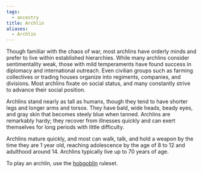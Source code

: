 ```yaml
---
tags:
  - ancestry
title: Archlin
aliases:
  - Archlin
---
```


Though familiar with the chaos of war, most archlins have orderly minds and prefer to live within established hierarchies. While many archlins consider sentimentality weak, those with mild temperaments have found success in diplomacy and international outreach. Even civilian groups such as farming collectives or trading houses organize into regiments, companies, and divisions. Most archlins fixate on social status, and many constantly strive to advance their social position.

Archlins stand nearly as tall as humans, though they tend to have shorter legs and longer arms and torsos. They have bald, wide heads, beady eyes, and gray skin that becomes steely blue when tanned. Archlins are remarkably hardy; they recover from illnesses quickly and can exert themselves for long periods with little difficulty.

Archlins mature quickly, and most can walk, talk, and hold a weapon by the time they are 1 year old, reaching adolescence by the age of 8 to 12 and adulthood around 14. Archlins typically live up to 70 years of age.

To play an archlin, use the [hobgoblin](https://2e.aonprd.com/Ancestries.aspx?ID=13) ruleset.